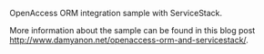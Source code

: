 OpenAccess ORM integration sample with ServiceStack.

More information about the sample can be found in this blog post http://www.damyanon.net/openaccess-orm-and-servicestack/.
